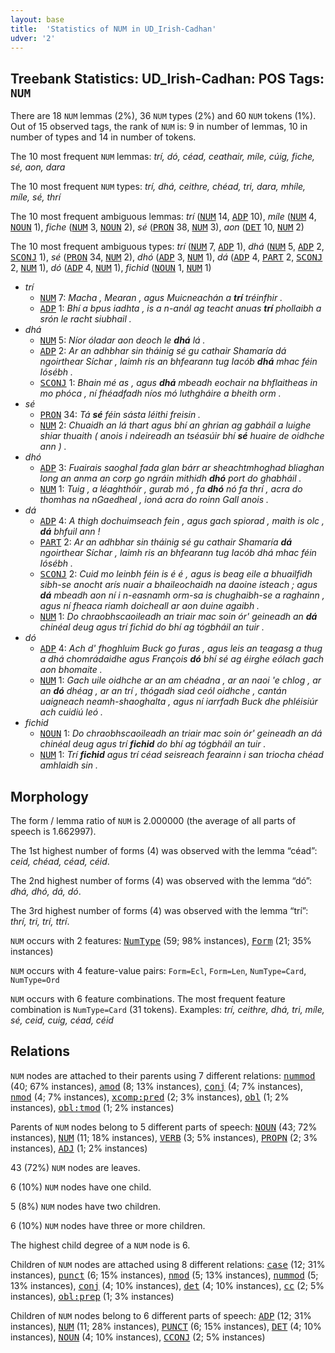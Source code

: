 ```yaml
---
layout: base
title:  'Statistics of NUM in UD_Irish-Cadhan'
udver: '2'
---
```


## Treebank Statistics: UD_Irish-Cadhan: POS Tags: `NUM`

There are 18 `NUM` lemmas (2%), 36 `NUM` types (2%) and 60 `NUM` tokens (1%).
Out of 15 observed tags, the rank of `NUM` is: 9 in number of lemmas, 10 in number of types and 14 in number of tokens.

The 10 most frequent `NUM` lemmas: <em>trí, dó, céad, ceathair, míle, cúig, fiche, sé, aon, dara</em>

The 10 most frequent `NUM` types:  <em>trí, dhá, ceithre, chéad, tri, dara, mhíle, míle, sé, thrí</em>

The 10 most frequent ambiguous lemmas: <em>trí</em> (<tt><a href="ga_cadhan-pos-NUM.html">NUM</a></tt> 14, <tt><a href="ga_cadhan-pos-ADP.html">ADP</a></tt> 10), <em>míle</em> (<tt><a href="ga_cadhan-pos-NUM.html">NUM</a></tt> 4, <tt><a href="ga_cadhan-pos-NOUN.html">NOUN</a></tt> 1), <em>fiche</em> (<tt><a href="ga_cadhan-pos-NUM.html">NUM</a></tt> 3, <tt><a href="ga_cadhan-pos-NOUN.html">NOUN</a></tt> 2), <em>sé</em> (<tt><a href="ga_cadhan-pos-PRON.html">PRON</a></tt> 38, <tt><a href="ga_cadhan-pos-NUM.html">NUM</a></tt> 3), <em>aon</em> (<tt><a href="ga_cadhan-pos-DET.html">DET</a></tt> 10, <tt><a href="ga_cadhan-pos-NUM.html">NUM</a></tt> 2)

The 10 most frequent ambiguous types:  <em>trí</em> (<tt><a href="ga_cadhan-pos-NUM.html">NUM</a></tt> 7, <tt><a href="ga_cadhan-pos-ADP.html">ADP</a></tt> 1), <em>dhá</em> (<tt><a href="ga_cadhan-pos-NUM.html">NUM</a></tt> 5, <tt><a href="ga_cadhan-pos-ADP.html">ADP</a></tt> 2, <tt><a href="ga_cadhan-pos-SCONJ.html">SCONJ</a></tt> 1), <em>sé</em> (<tt><a href="ga_cadhan-pos-PRON.html">PRON</a></tt> 34, <tt><a href="ga_cadhan-pos-NUM.html">NUM</a></tt> 2), <em>dhó</em> (<tt><a href="ga_cadhan-pos-ADP.html">ADP</a></tt> 3, <tt><a href="ga_cadhan-pos-NUM.html">NUM</a></tt> 1), <em>dá</em> (<tt><a href="ga_cadhan-pos-ADP.html">ADP</a></tt> 4, <tt><a href="ga_cadhan-pos-PART.html">PART</a></tt> 2, <tt><a href="ga_cadhan-pos-SCONJ.html">SCONJ</a></tt> 2, <tt><a href="ga_cadhan-pos-NUM.html">NUM</a></tt> 1), <em>dó</em> (<tt><a href="ga_cadhan-pos-ADP.html">ADP</a></tt> 4, <tt><a href="ga_cadhan-pos-NUM.html">NUM</a></tt> 1), <em>fichid</em> (<tt><a href="ga_cadhan-pos-NOUN.html">NOUN</a></tt> 1, <tt><a href="ga_cadhan-pos-NUM.html">NUM</a></tt> 1)


* <em>trí</em>
  * <tt><a href="ga_cadhan-pos-NUM.html">NUM</a></tt> 7: <em>Macha , Mearan , agus Muicneachán a <b>trí</b> tréinfhir .</em>
  * <tt><a href="ga_cadhan-pos-ADP.html">ADP</a></tt> 1: <em>Bhí a bpus iadhta , is a n-anál ag teacht anuas <b>trí</b> phollaibh a srón le racht siubhail .</em>
* <em>dhá</em>
  * <tt><a href="ga_cadhan-pos-NUM.html">NUM</a></tt> 5: <em>Níor óladar aon deoch le <b>dhá</b> lá .</em>
  * <tt><a href="ga_cadhan-pos-ADP.html">ADP</a></tt> 2: <em>Ar an adhbhar sin tháinig sé gu cathair Shamaría dá ngoirthear Síchar , laimh ris an bhfearann tug Iacób <b>dhá</b> mhac féin Iósébh .</em>
  * <tt><a href="ga_cadhan-pos-SCONJ.html">SCONJ</a></tt> 1: <em>Bhain mé as , agus <b>dhá</b> mbeadh eochair na bhflaitheas in mo phóca , ní fhéadfadh níos mó luthgháire a bheith orm .</em>
* <em>sé</em>
  * <tt><a href="ga_cadhan-pos-PRON.html">PRON</a></tt> 34: <em>Tá <b>sé</b> féin sásta léithi freisin .</em>
  * <tt><a href="ga_cadhan-pos-NUM.html">NUM</a></tt> 2: <em>Chuaidh an lá thart agus bhí an ghrian ag gabháil a luighe shiar thuaith ( anois i ndeireadh an tséasúir bhí <b>sé</b> huaire de oidhche ann ) .</em>
* <em>dhó</em>
  * <tt><a href="ga_cadhan-pos-ADP.html">ADP</a></tt> 3: <em>Fuairais saoghal fada glan bárr ar sheachtmhoghad bliaghan long an anma an corp go ngráin mithidh <b>dhó</b> port do ghabháil .</em>
  * <tt><a href="ga_cadhan-pos-NUM.html">NUM</a></tt> 1: <em>Tuig , a léaghthóir , gurab mó , fa <b>dhó</b> nó fa thrí , acra do thomhas na nGaedheal , ioná acra do roinn Gall anois .</em>
* <em>dá</em>
  * <tt><a href="ga_cadhan-pos-ADP.html">ADP</a></tt> 4: <em>A thigh dochuimseach fein , agus gach spiorad , maith is olc , <b>dá</b> bhfuil ann !</em>
  * <tt><a href="ga_cadhan-pos-PART.html">PART</a></tt> 2: <em>Ar an adhbhar sin tháinig sé gu cathair Shamaría <b>dá</b> ngoirthear Síchar , laimh ris an bhfearann tug Iacób dhá mhac féin Iósébh .</em>
  * <tt><a href="ga_cadhan-pos-SCONJ.html">SCONJ</a></tt> 2: <em>Cuid mo leinbh féin is é é , agus is beag eile a bhuailfidh sibh-se anocht arís nuair a bhaileochaidh na daoine isteach ; agus <b>dá</b> mbeadh aon ní i n-easnamh orm-sa is chughaibh-se a raghainn , agus ní fheaca riamh doicheall ar aon duine agaibh .</em>
  * <tt><a href="ga_cadhan-pos-NUM.html">NUM</a></tt> 1: <em>Do chraobhscaoileadh an triair mac soin ór' geineadh an <b>dá</b> chinéal deug agus trí fichid do bhí ag tógbháil an tuir .</em>
* <em>dó</em>
  * <tt><a href="ga_cadhan-pos-ADP.html">ADP</a></tt> 4: <em>Ach d' fhoghluim Buck go furas , agus leis an teagasg a thug a dhá chomrádaidhe agus François <b>dó</b> bhí sé ag éirghe eólach gach aon bhomaite .</em>
  * <tt><a href="ga_cadhan-pos-NUM.html">NUM</a></tt> 1: <em>Gach uile oidhche ar an am chéadna , ar an naoi 'e chlog , ar an <b>dó</b> dhéag , ar an trí , thógadh siad ceól oidhche , cantán uaigneach neamh-shaoghalta , agus ní iarrfadh Buck dhe phléisiúr ach cuidiú leó .</em>
* <em>fichid</em>
  * <tt><a href="ga_cadhan-pos-NOUN.html">NOUN</a></tt> 1: <em>Do chraobhscaoileadh an triair mac soin ór' geineadh an dá chinéal deug agus trí <b>fichid</b> do bhí ag tógbháil an tuir .</em>
  * <tt><a href="ga_cadhan-pos-NUM.html">NUM</a></tt> 1: <em>Trí <b>fichid</b> agus trí céad seisreach fearainn i san triocha chéad amhlaidh sin .</em>

## Morphology

The form / lemma ratio of `NUM` is 2.000000 (the average of all parts of speech is 1.662997).

The 1st highest number of forms (4) was observed with the lemma “céad”: <em>ceid, chéad, céad, céid</em>.

The 2nd highest number of forms (4) was observed with the lemma “dó”: <em>dhá, dhó, dá, dó</em>.

The 3rd highest number of forms (4) was observed with the lemma “trí”: <em>thrí, tri, trí, ttrí</em>.

`NUM` occurs with 2 features: <tt><a href="ga_cadhan-feat-NumType.html">NumType</a></tt> (59; 98% instances), <tt><a href="ga_cadhan-feat-Form.html">Form</a></tt> (21; 35% instances)

`NUM` occurs with 4 feature-value pairs: `Form=Ecl`, `Form=Len`, `NumType=Card`, `NumType=Ord`

`NUM` occurs with 6 feature combinations.
The most frequent feature combination is `NumType=Card` (31 tokens).
Examples: <em>trí, ceithre, dhá, tri, míle, sé, ceid, cuig, céad, céid</em>


## Relations

`NUM` nodes are attached to their parents using 7 different relations: <tt><a href="ga_cadhan-dep-nummod.html">nummod</a></tt> (40; 67% instances), <tt><a href="ga_cadhan-dep-amod.html">amod</a></tt> (8; 13% instances), <tt><a href="ga_cadhan-dep-conj.html">conj</a></tt> (4; 7% instances), <tt><a href="ga_cadhan-dep-nmod.html">nmod</a></tt> (4; 7% instances), <tt><a href="ga_cadhan-dep-xcomp-pred.html">xcomp:pred</a></tt> (2; 3% instances), <tt><a href="ga_cadhan-dep-obl.html">obl</a></tt> (1; 2% instances), <tt><a href="ga_cadhan-dep-obl-tmod.html">obl:tmod</a></tt> (1; 2% instances)

Parents of `NUM` nodes belong to 5 different parts of speech: <tt><a href="ga_cadhan-pos-NOUN.html">NOUN</a></tt> (43; 72% instances), <tt><a href="ga_cadhan-pos-NUM.html">NUM</a></tt> (11; 18% instances), <tt><a href="ga_cadhan-pos-VERB.html">VERB</a></tt> (3; 5% instances), <tt><a href="ga_cadhan-pos-PROPN.html">PROPN</a></tt> (2; 3% instances), <tt><a href="ga_cadhan-pos-ADJ.html">ADJ</a></tt> (1; 2% instances)

43 (72%) `NUM` nodes are leaves.

6 (10%) `NUM` nodes have one child.

5 (8%) `NUM` nodes have two children.

6 (10%) `NUM` nodes have three or more children.

The highest child degree of a `NUM` node is 6.

Children of `NUM` nodes are attached using 8 different relations: <tt><a href="ga_cadhan-dep-case.html">case</a></tt> (12; 31% instances), <tt><a href="ga_cadhan-dep-punct.html">punct</a></tt> (6; 15% instances), <tt><a href="ga_cadhan-dep-nmod.html">nmod</a></tt> (5; 13% instances), <tt><a href="ga_cadhan-dep-nummod.html">nummod</a></tt> (5; 13% instances), <tt><a href="ga_cadhan-dep-conj.html">conj</a></tt> (4; 10% instances), <tt><a href="ga_cadhan-dep-det.html">det</a></tt> (4; 10% instances), <tt><a href="ga_cadhan-dep-cc.html">cc</a></tt> (2; 5% instances), <tt><a href="ga_cadhan-dep-obl-prep.html">obl:prep</a></tt> (1; 3% instances)

Children of `NUM` nodes belong to 6 different parts of speech: <tt><a href="ga_cadhan-pos-ADP.html">ADP</a></tt> (12; 31% instances), <tt><a href="ga_cadhan-pos-NUM.html">NUM</a></tt> (11; 28% instances), <tt><a href="ga_cadhan-pos-PUNCT.html">PUNCT</a></tt> (6; 15% instances), <tt><a href="ga_cadhan-pos-DET.html">DET</a></tt> (4; 10% instances), <tt><a href="ga_cadhan-pos-NOUN.html">NOUN</a></tt> (4; 10% instances), <tt><a href="ga_cadhan-pos-CCONJ.html">CCONJ</a></tt> (2; 5% instances)

